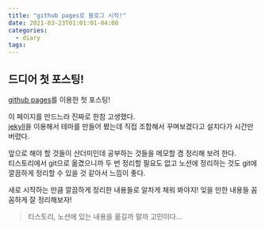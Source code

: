 ```yaml
---
title: "github pages로 블로그 시작!"
date: 2021-03-23T01:01:01-04:00
categories:
  - diary
tags:
---
```



## 드디어 첫 포스팅!
[github pages][pages_link]를 이용한 첫 포스팅!  

이 페이지를 만드느라 진짜로 한참 고생했다.  
[jekyll][jekyll_link]을 이용해서 테마를 만들어 봤는데 직접 조합해서 꾸며보겠다고 설치다가 시간만 버렸다.  

앞으로 해야 할 것들이 산더미인데 공부하는 것들을 메모할 겸 정리해 보려 한다.  
티스토리에서 git으로 옮겼으니까 두 번 정리할 필요도 없고 노션에 정리하는 것도 git에 깔끔하게 정리할 수 있을 것 같아서 느낌이 좋다.

새로 시작하는 만큼 깔끔하게 정리한 내용들로 알차게 채워 봐야지!
잊을 만한 내용들 꼼꼼하게 잘 정리해보자!

> 티스토리, 노션에 있는 내용을 옮길까 말까 고민이다...

[pages_link]: https://pages.github.com/
[jekyll_link]: https://jekyllrb.com/docs/

